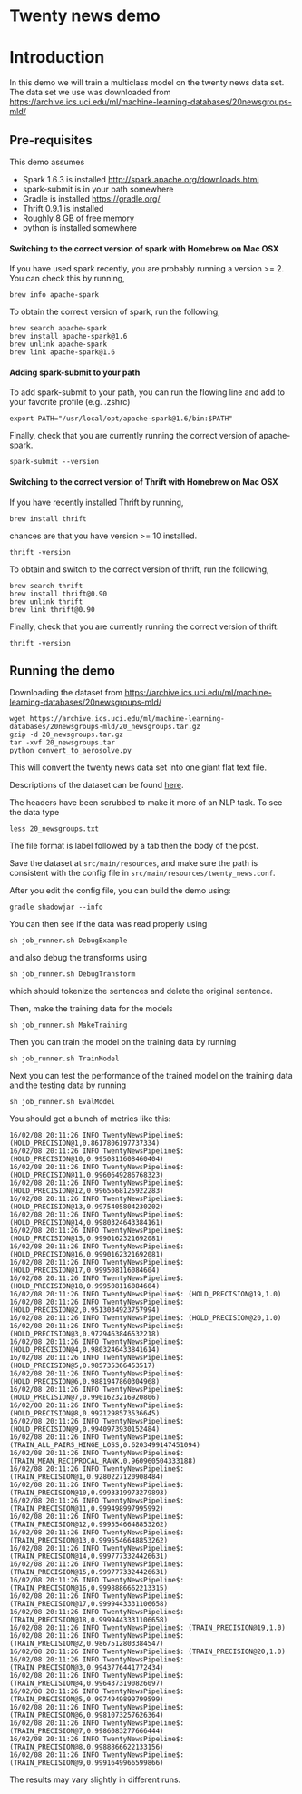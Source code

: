 Twenty news demo
========================

# Introduction

In this demo we will train a multiclass model on the twenty news data set.
The data set we use was downloaded from https://archive.ics.uci.edu/ml/machine-learning-databases/20newsgroups-mld/

## Pre-requisites

This demo assumes

  * Spark 1.6.3 is installed http://spark.apache.org/downloads.html
  * spark-submit is in your path somewhere
  * Gradle is installed https://gradle.org/
  * Thrift 0.9.1 is installed
  * Roughly 8 GB of free memory
  * python is installed somewhere

#### Switching to the correct version of spark with Homebrew on Mac OSX
If you have used spark recently, you are probably running a version >= 2. You can check this by running,

```
brew info apache-spark
```

To obtain the correct version of spark, run the following,

```
brew search apache-spark
brew install apache-spark@1.6
brew unlink apache-spark
brew link apache-spark@1.6
```

#### Adding spark-submit to your path
To add spark-submit to your path, you can run the flowing line and add to your favorite profile (e.g. .zshrc)

```
export PATH="/usr/local/opt/apache-spark@1.6/bin:$PATH"
```

Finally, check that you are currently running the correct version of apache-spark.

```
spark-submit --version
```

#### Switching to the correct version of Thrift with Homebrew on Mac OSX
If you have recently installed Thrift by running,

```
brew install thrift
```

chances are that you have version >= 10 installed.  

```
thrift -version
```

To obtain and switch to the correct version of thrift, run the following,

```
brew search thrift
brew install thrift@0.90
brew unlink thrift
brew link thrift@0.90
```

Finally, check that you are currently running the correct version of thrift.

```
thrift -version
```

## Running the demo

Downloading the dataset from https://archive.ics.uci.edu/ml/machine-learning-databases/20newsgroups-mld/
```
wget https://archive.ics.uci.edu/ml/machine-learning-databases/20newsgroups-mld/20_newsgroups.tar.gz
gzip -d 20_newsgroups.tar.gz
tar -xvf 20_newsgroups.tar
python convert_to_aerosolve.py
```

This will convert the twenty news data set into one giant flat text file.

Descriptions of the dataset can be found [here](https://archive.ics.uci.edu/ml/datasets/Twenty+Newsgroups).

The headers have been scrubbed to make it more of an NLP task.
To see the data type

```
less 20_newsgroups.txt
```

The file format is label followed by a tab then the body of the post.

Save the dataset at `src/main/resources`, and make sure the path is consistent with the config file in `src/main/resources/twenty_news.conf`.

After you edit the config file, you can build the demo using:

`gradle shadowjar --info`

You can then see if the data was read properly using

`sh job_runner.sh DebugExample`

and also debug the transforms using

`sh job_runner.sh DebugTransform`

which should tokenize the sentences and delete the original sentence.

Then, make the training data for the models
```
sh job_runner.sh MakeTraining
```

Then you can train the model on the training data by running

`sh job_runner.sh TrainModel`

Next you can test the performance of the trained model on the training data and the testing data by running

`sh job_runner.sh EvalModel`

You should get a bunch of metrics like this:

```
16/02/08 20:11:26 INFO TwentyNewsPipeline$: (HOLD_PRECISION@1,0.8617806197737334)
16/02/08 20:11:26 INFO TwentyNewsPipeline$: (HOLD_PRECISION@10,0.9950811608460404)
16/02/08 20:11:26 INFO TwentyNewsPipeline$: (HOLD_PRECISION@11,0.9960649286768323)
16/02/08 20:11:26 INFO TwentyNewsPipeline$: (HOLD_PRECISION@12,0.9965568125922283)
16/02/08 20:11:26 INFO TwentyNewsPipeline$: (HOLD_PRECISION@13,0.9975405804230202)
16/02/08 20:11:26 INFO TwentyNewsPipeline$: (HOLD_PRECISION@14,0.9980324643384161)
16/02/08 20:11:26 INFO TwentyNewsPipeline$: (HOLD_PRECISION@15,0.9990162321692081)
16/02/08 20:11:26 INFO TwentyNewsPipeline$: (HOLD_PRECISION@16,0.9990162321692081)
16/02/08 20:11:26 INFO TwentyNewsPipeline$: (HOLD_PRECISION@17,0.999508116084604)
16/02/08 20:11:26 INFO TwentyNewsPipeline$: (HOLD_PRECISION@18,0.999508116084604)
16/02/08 20:11:26 INFO TwentyNewsPipeline$: (HOLD_PRECISION@19,1.0)
16/02/08 20:11:26 INFO TwentyNewsPipeline$: (HOLD_PRECISION@2,0.9513034923757994)
16/02/08 20:11:26 INFO TwentyNewsPipeline$: (HOLD_PRECISION@20,1.0)
16/02/08 20:11:26 INFO TwentyNewsPipeline$: (HOLD_PRECISION@3,0.9729463846532218)
16/02/08 20:11:26 INFO TwentyNewsPipeline$: (HOLD_PRECISION@4,0.9803246433841614)
16/02/08 20:11:26 INFO TwentyNewsPipeline$: (HOLD_PRECISION@5,0.985735366453517)
16/02/08 20:11:26 INFO TwentyNewsPipeline$: (HOLD_PRECISION@6,0.9881947860304968)
16/02/08 20:11:26 INFO TwentyNewsPipeline$: (HOLD_PRECISION@7,0.9901623216920806)
16/02/08 20:11:26 INFO TwentyNewsPipeline$: (HOLD_PRECISION@8,0.9921298573536645)
16/02/08 20:11:26 INFO TwentyNewsPipeline$: (HOLD_PRECISION@9,0.9940973930152484)
16/02/08 20:11:26 INFO TwentyNewsPipeline$: (TRAIN_ALL_PAIRS_HINGE_LOSS,0.6203499147451094)
16/02/08 20:11:26 INFO TwentyNewsPipeline$: (TRAIN_MEAN_RECIPROCAL_RANK,0.960960504333188)
16/02/08 20:11:26 INFO TwentyNewsPipeline$: (TRAIN_PRECISION@1,0.9280227120908484)
16/02/08 20:11:26 INFO TwentyNewsPipeline$: (TRAIN_PRECISION@10,0.9993319973279893)
16/02/08 20:11:26 INFO TwentyNewsPipeline$: (TRAIN_PRECISION@11,0.999498997995992)
16/02/08 20:11:26 INFO TwentyNewsPipeline$: (TRAIN_PRECISION@12,0.9995546648853262)
16/02/08 20:11:26 INFO TwentyNewsPipeline$: (TRAIN_PRECISION@13,0.9995546648853262)
16/02/08 20:11:26 INFO TwentyNewsPipeline$: (TRAIN_PRECISION@14,0.9997773324426631)
16/02/08 20:11:26 INFO TwentyNewsPipeline$: (TRAIN_PRECISION@15,0.9997773324426631)
16/02/08 20:11:26 INFO TwentyNewsPipeline$: (TRAIN_PRECISION@16,0.9998886662213315)
16/02/08 20:11:26 INFO TwentyNewsPipeline$: (TRAIN_PRECISION@17,0.9999443331106658)
16/02/08 20:11:26 INFO TwentyNewsPipeline$: (TRAIN_PRECISION@18,0.9999443331106658)
16/02/08 20:11:26 INFO TwentyNewsPipeline$: (TRAIN_PRECISION@19,1.0)
16/02/08 20:11:26 INFO TwentyNewsPipeline$: (TRAIN_PRECISION@2,0.9867512803384547)
16/02/08 20:11:26 INFO TwentyNewsPipeline$: (TRAIN_PRECISION@20,1.0)
16/02/08 20:11:26 INFO TwentyNewsPipeline$: (TRAIN_PRECISION@3,0.9943776441772434)
16/02/08 20:11:26 INFO TwentyNewsPipeline$: (TRAIN_PRECISION@4,0.9964373190826097)
16/02/08 20:11:26 INFO TwentyNewsPipeline$: (TRAIN_PRECISION@5,0.9974949899799599)
16/02/08 20:11:26 INFO TwentyNewsPipeline$: (TRAIN_PRECISION@6,0.9981073257626364)
16/02/08 20:11:26 INFO TwentyNewsPipeline$: (TRAIN_PRECISION@7,0.9986083277666444)
16/02/08 20:11:26 INFO TwentyNewsPipeline$: (TRAIN_PRECISION@8,0.9988866622133156)
16/02/08 20:11:26 INFO TwentyNewsPipeline$: (TRAIN_PRECISION@9,0.9991649966599866)
```

The results may vary slightly in different runs.
